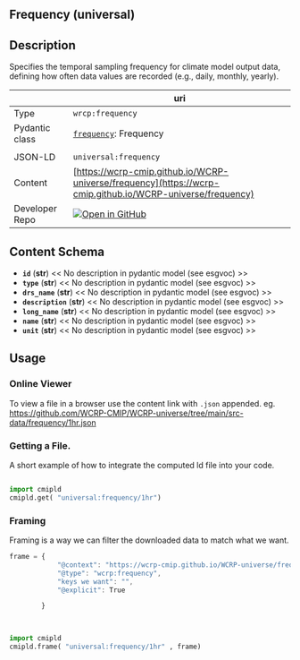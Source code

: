 

<section id="description">

# Frequency  (universal)

## Description
Specifies the temporal sampling frequency for climate model output data, defining how often data values are recorded (e.g., daily, monthly, yearly).

</section>



<section id="info">

|  | uri |
| --- | --- |
| Type | `wrcp:frequency` |
| Pydantic class | [`frequency`](https://github.com/ESGF/esgf-vocab/blob/main/src/esgvoc/api/data_descriptors/frequency.py): Frequency |
| | |
| JSON-LD | `universal:frequency` |
| Content | [https://wcrp-cmip.github.io/WCRP-universe/frequency](https://wcrp-cmip.github.io/WCRP-universe/frequency) |
| Developer Repo | [![Open in GitHub](https://img.shields.io/badge/Open-GitHub-blue?logo=github&style=flat-square)](https://github.com/WCRP-CMIP/WCRP-universe/tree/main/src-data/frequency) |


</section>
    
<section id="schema">

## Content Schema

- **`id`** (**str**) 
  << No description in pydantic model (see esgvoc) >>
- **`type`** (**str**) 
  << No description in pydantic model (see esgvoc) >>
- **`drs_name`** (**str**) 
  << No description in pydantic model (see esgvoc) >>
- **`description`** (**str**) 
  << No description in pydantic model (see esgvoc) >>
- **`long_name`** (**str**) 
  << No description in pydantic model (see esgvoc) >>
- **`name`** (**str**) 
  << No description in pydantic model (see esgvoc) >>
- **`unit`** (**str**) 
  << No description in pydantic model (see esgvoc) >>





</section>   

<section id="usage">

## Usage

### Online Viewer 
To view a file in a browser use the content link with `.json` appended. eg. https://github.com/WCRP-CMIP/WCRP-universe/tree/main/src-data/frequency/1hr.json

### Getting a File. 

A short example of how to integrate the computed ld file into your code. 

```python

import cmipld
cmipld.get( "universal:frequency/1hr")

```

### Framing
Framing is a way we can filter the downloaded data to match what we want. 
```js
frame = {
            "@context": "https://wcrp-cmip.github.io/WCRP-universe/frequency/_context_",
            "@type": "wcrp:frequency",
            "keys we want": "",
            "@explicit": True

        }
        
```

```python

import cmipld
cmipld.frame( "universal:frequency/1hr" , frame)

```
</section>

    